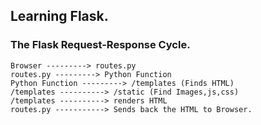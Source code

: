 ## Learning Flask.

### The Flask Request-Response Cycle.

    Browser ---------> routes.py
    routes.py ---------> Python Function
    Python Function ---------> /templates (Finds HTML)
    /templates ----------> /static (Find Images,js,css)
    /templates ----------> renders HTML
    routes.py -----------> Sends back the HTML to Browser.
